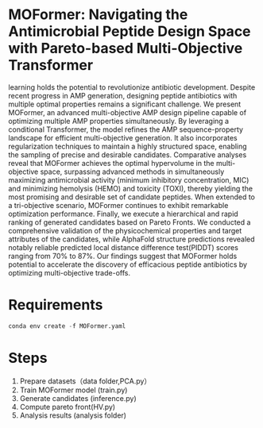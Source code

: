 # MOFormer: Navigating the Antimicrobial Peptide Design Space with Pareto-based Multi-Objective Transformer
learning holds the potential to revolutionize antibiotic development. Despite recent progress in AMP generation, designing peptide antibiotics with multiple optimal properties remains a significant challenge. We present MOFormer, an advanced multi-objective AMP design pipeline capable of optimizing multiple AMP properties simultaneously. By leveraging a conditional Transformer, the model refines the AMP sequence-property landscape for efficient multi-objective generation. It also incorporates regularization techniques to maintain a highly structured space, enabling the sampling of precise and desirable candidates. Comparative analyses reveal that MOFormer achieves the optimal hypervolume in the multi-objective space, surpassing advanced methods in simultaneously maximizing antimicrobial activity (minimum inhibitory concentration, MIC) and minimizing hemolysis (HEMO) and toxicity (TOXI), thereby yielding the most promising and desirable set of candidate peptides. When extended to a tri-objective scenario, MOFormer continues to exhibit remarkable optimization performance. Finally, we execute a hierarchical and rapid ranking of generated candidates based on Pareto Fronts. We conducted a comprehensive validation of the physicochemical properties and target attributes of the candidates, while AlphaFold structure predictions revealed notably reliable predicted local distance difference test(PIDDT) scores ranging from 70\% to 87\%. Our findings suggest that MOFormer holds potential to accelerate the discovery of efficacious peptide antibiotics by optimizing multi-objective trade-offs.


# Requirements
```PYTHON
conda env create -f MOFormer.yaml
```

# Steps
1. Prepare datasets（data folder,PCA.py）
2. Train MOFormer model (train.py)
3. Generate candidates (inference.py)
4. Compute pareto front(HV.py)
5. Analysis results (analysis folder)





